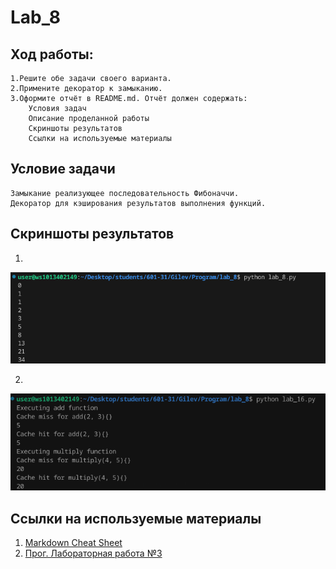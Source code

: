 # Lab_8
## Ход работы:
    1.Решите обе задачи своего варианта.
    2.Примените декоратор к замыканию.
    3.Оформите отчёт в README.md. Отчёт должен содержать:
        Условия задач
        Описание проделанной работы
        Скриншоты результатов
        Ссылки на используемые материалы

## Условие задачи 
    Замыкание реализующее последовательность Фибоначчи.
    Декоратор для кэширования результатов выполнения функций.

## Скриншоты результатов
1.
![](Q.png)

2.
![](W.png)
## Ссылки на используемые материалы
1. [Markdown Cheat Sheet](https://www.markdownguide.org/cheat-sheet/)
2. [Прог. Лабораторная работа №3](https://evil-teacher.on.fleek.co/prog_pm/lab08/)